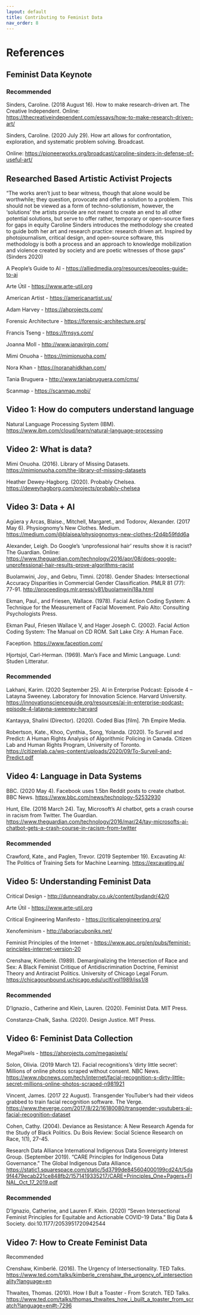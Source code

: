 ```yaml
---
layout: default
title: Contributing to Feminist Data
nav_order: 8
---
```


# References

## Feminist Data Keynote 

### Recommended 

Sinders, Caroline. (2018 August 16). How to make research-driven art. The Creative Independent. Online: 	https://thecreativeindependent.com/essays/how-to-make-research-driven-art/  

Sinders, Caroline. (2020 July 29). How art allows for confrontation, exploration, and systematic problem 	solving. Broadcast.  

Online: https://pioneerworks.org/broadcast/caroline-sinders-in-defense-of-useful-art/ 

 

## Researched Based Artistic Activist Projects 

“The works aren’t just to bear witness, though that alone would be worthwhile; they question, provocate and offer a solution to a problem. This should not be viewed as a form of techno-solutionism, however, the ‘solutions’ the artists provide are not meant to create an end to all other potential solutions, but serve to offer rather, temporary or open-source fixes for gaps in equity Caroline Sinders introduces the methodology she created to guide both her art and research practice: research driven art. Inspired by photojournalism, critical design, and open-source software, this methodology is both a process and an approach to knowledge mobilization and violence created by society and are poetic witnesses of those gaps” (Sinders 2020) 

A People’s Guide to AI - https://alliedmedia.org/resources/peoples-guide-to-ai  

Arte Útil - https://www.arte-util.org  

American Artist - https://americanartist.us/  

Adam Harvey - https://ahprojects.com/   

Forensic Architecture - https://forensic-architecture.org/ 

Francis Tseng - https://frnsys.com/  

Joanna Moll - http://www.janavirgin.com/   

Mimi Onuoha - https://mimionuoha.com/  

Nora Khan - https://noranahidkhan.com/  

Tania Bruguera - http://www.taniabruguera.com/cms/  

Scanmap - https://scanmap.mobi/  

 

 

 

## Video 1: How do computers understand language 

Natural Language Processing System (IBM). https://www.ibm.com/cloud/learn/natural-language-processing  

 

## Video 2: What is data? 

Mimi Onuoha. (2016). Library of Missing Datasets. https://mimionuoha.com/the-library-of-missing-datasets  

Heather Dewey-Hagborg. (2020). Probably Chelsea. https://deweyhagborg.com/projects/probably-chelsea   

 

## Video 3: Data + AI 

Agüera y Arcas, Blaise., Mitchell, Margaret., and Todorov, Alexander. (2017 May 6). Physiognomy’s New Clothes. Medium. https://medium.com/@blaisea/physiognomys-new-clothes-f2d4b59fdd6a  

Alexander, Leigh. Do Google’s ‘unprofessional hair’ results show it is racist? The Guardian. Online: https://www.theguardian.com/technology/2016/apr/08/does-google-unprofessional-hair-results-prove-algorithms-racist  

Buolamwini, Joy., and Gebru, Timni. (2018). Gender Shades: Intersectional Accuracy Disparities in Commercial Gender Classification. PMLR 81 (77): 77-91. http://proceedings.mlr.press/v81/buolamwini18a.html  

Ekman, Paul., and Friesen, Wallace. (1978). Facial Action Coding System: A Technique for the Measurement of Facial Movement. Palo Alto: Consulting Psychologists Press.  

Ekman Paul, Friesen Wallace V, and Hager Joseph C. (2002). Facial Action Coding System: The Manual on CD ROM. Salt Lake City: A Human Face.  

Faception. https://www.faception.com/  

Hjortsjol, Carl-Herman. (1969). Man’s Face and Mimic Language. Lund: Studen Litteratur. 

### Recommended  

Lakhani, Karim. (2020 September 25). AI in Enterprise Podcast: Episode 4 – Latayna Sweeney. Laboratory for Innovation Science. Harvard University. https://innovationscienceguide.org/resources/ai-in-enterprise-podcast-episode-4-latayna-sweeney-harvard  

Kantayya, Shalini (Director). (2020). Coded Bias [film]. 7th Empire Media. 

Robertson, Kate., Khoo, Cynthia., Song, Yolanda.  (2020). To Surveil and Predict: A Human Rights Analysis of Algorithmic Policing in Canada. Citizen Lab and Human Rights Program, University of Toronto. https://citizenlab.ca/wp-content/uploads/2020/09/To-Surveil-and-Predict.pdf 

 

## Video 4: Language in Data Systems 

BBC. (2020 May 4). Facebook uses 1.5bn Reddit posts to create chatbot. BBC News. https://www.bbc.com/news/technology-52532930  

Hunt, Elle. (2016 March 24). Tay, Microsoft’s AI chatbot, gets a crash course in racism from Twitter. The Guardian. https://www.theguardian.com/technology/2016/mar/24/tay-microsofts-ai-chatbot-gets-a-crash-course-in-racism-from-twitter  

### Recommended  

Crawford, Kate., and Paglen, Trevor. (2019 September 19). Excavating AI: The Politics of Training Sets for Machine Learning. https://excavating.ai/  

 

## Video 5: Understanding Feminist Data 

Critical Design - http://dunneandraby.co.uk/content/bydandr/42/0  

Arte Útil - https://www.arte-util.org  

Critical Engineering Manifesto - https://criticalengineering.org/  

Xenofeminism - http://laboriacuboniks.net/  

Feminist Principles of the Internet - https://www.apc.org/en/pubs/feminist-principles-internet-version-20 

Crenshaw, Kimberlé. (1989). Demarginalizing the Intersection of Race and Sex: A Black Feminist Critique of Antidiscrimination Doctrine, Feminist Theory and Antiracist Politics. University of Chicago Legal Forum. https://chicagounbound.uchicago.edu/uclf/vol1989/iss1/8   

### Recommended  

D’Ignazio., Catherine and Klein, Lauren. (2020). Feminist Data. MIT Press.  

Constanza-Chalk, Sasha. (2020). Design Justice. MIT Press.  

 

## Video 6: Feminist Data Collection 

MegaPixels - https://ahprojects.com/megapixels/  

Solon, Olivia. (2019 March 12). Facial recognitions’s ‘dirty little secret’: Millions of online photos scraped without consent. NBC News. https://www.nbcnews.com/tech/internet/facial-recognition-s-dirty-little-secret-millions-online-photos-scraped-n981921  

Vincent, James. (2017 22 August). Transgender YouTuber’s had their videos grabbed to train facial recognition software. The Verge. https://www.theverge.com/2017/8/22/16180080/transgender-youtubers-ai-facial-recognition-dataset  

Cohen, Cathy. (2004). Deviance as Resistance: A New Research Agenda for the Study of Black Politics. Du Bois Review: Social Science Research on Race, 1(1), 27-45.  

Research Data Alliance International Indigenous Data Sovereignty Interest Group. (September 2019). “CARE Principles for Indigenous Data Governance.” The Global Indigenous Data Alliance. https://static1.squarespace.com/static/5d3799de845604000199cd24/t/5da9f4479ecab221ce848fb2/1571419335217/CARE+Principles_One+Pagers+FINAL_Oct_17_2019.pdf  

### Recommended 

D’Ignazio, Catherine, and Lauren F. Klein. (2020) “Seven Intersectional Feminist Principles for Equitable and Actionable COVID-19 Data.” Big Data & Society. doi:10.1177/2053951720942544 

 

 

## Video 7: How to Create Feminist Data 

Recommended  

Crenshaw, Kimberlé. (2016). The Urgency of Intersectionality. TED Talks. https://www.ted.com/talks/kimberle_crenshaw_the_urgency_of_intersectionality?language=en  

Thwaites, Thomas. (2010). How I Bult a Toaster - From Scratch. TED Talks. https://www.ted.com/talks/thomas_thwaites_how_i_built_a_toaster_from_scratch?language=en#t-7296  
